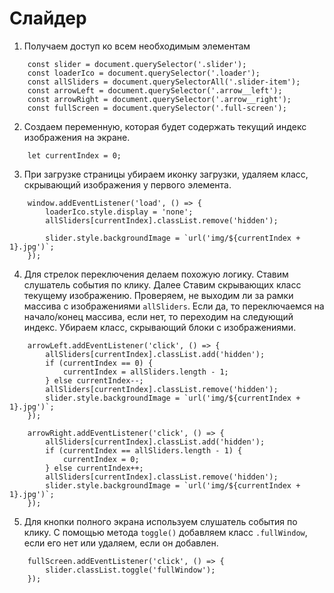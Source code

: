 # Слайдер

1. Получаем доступ ко всем необходимым элементам
```
    const slider = document.querySelector('.slider');
    const loaderIco = document.querySelector('.loader');
    const allSliders = document.querySelectorAll('.slider-item');
    const arrowLeft = document.querySelector('.arrow__left');
    const arrowRight = document.querySelector('.arrow__right');
    const fullScreen = document.querySelector('.full-screen');
```

2. Создаем переменную, которая будет содержать текущий индекс изображения на экране.
```
    let currentIndex = 0;
```

3. При загрузке страницы убираем иконку загрузки, удаляем класс, скрывающий изображения у первого элемента.
```
    window.addEventListener('load', () => {
        loaderIco.style.display = 'none';
        allSliders[currentIndex].classList.remove('hidden');

        slider.style.backgroundImage = `url('img/${currentIndex + 1}.jpg')`;
    });
```

4. Для стрелок переключения делаем похожую логику. Ставим слушатель события по клику. Далее Ставим скрывающих класс текущему изображению. Проверяем, не выходим ли за рамки массива с изображениями `allSliders`. Если да, то переключаемся на начало/конец массива, если нет, то переходим на следующий индекс. Убираем класс, скрывающий блоки с изображениями.
```
    arrowLeft.addEventListener('click', () => {
        allSliders[currentIndex].classList.add('hidden');
        if (currentIndex == 0) {
            currentIndex = allSliders.length - 1;
        } else currentIndex--;
        allSliders[currentIndex].classList.remove('hidden');
        slider.style.backgroundImage = `url('img/${currentIndex + 1}.jpg')`;
    });

    arrowRight.addEventListener('click', () => {
        allSliders[currentIndex].classList.add('hidden');
        if (currentIndex == allSliders.length - 1) {
            currentIndex = 0;
        } else currentIndex++;
        allSliders[currentIndex].classList.remove('hidden');
        slider.style.backgroundImage = `url('img/${currentIndex + 1}.jpg')`;
    });
```

5. Для кнопки полного экрана используем слушатель события по клику. С помощью метода `toggle()` добавляем класс `.fullWindow`, если его нет или удаляем, если он добавлен.
```
    fullScreen.addEventListener('click', () => {
        slider.classList.toggle('fullWindow');
    });
```